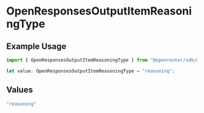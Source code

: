 # OpenResponsesOutputItemReasoningType

## Example Usage

```typescript
import { OpenResponsesOutputItemReasoningType } from "@openrouter/sdk/models";

let value: OpenResponsesOutputItemReasoningType = "reasoning";
```

## Values

```typescript
"reasoning"
```